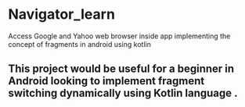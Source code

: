 # Navigator_learn
Access  Google and Yahoo  web browser inside  app implementing the  concept of fragments in android using kotlin

## This project would be useful for a beginner in Android looking to implement fragment switching dynamically using Kotlin language .
